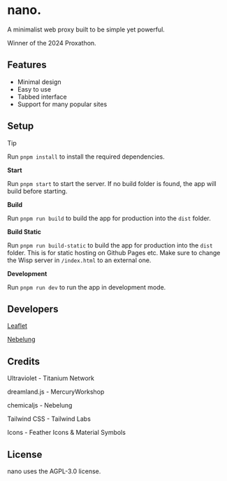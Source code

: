 # nano.

A minimalist web proxy built to be simple yet powerful.

Winner of the 2024 Proxathon.

## Features

-   Minimal design
-   Easy to use
-   Tabbed interface
-   Support for many popular sites

## Setup

> [!TIP]
> Run `pnpm install` to install the required dependencies.

**Start**

Run `pnpm start` to start the server. If no build folder is found, the app will build before starting.

**Build**

Run `pnpm run build` to build the app for production into the `dist` folder.

**Build Static**

Run `pnpm run build-static` to build the app for production into the `dist` folder. This is for static hosting on Github Pages etc. Make sure to change the Wisp server in `/index.html` to an external one.

**Development**

Run `pnpm run dev` to run the app in development mode.

## Developers

[Leaflet](https://github.com/leafletdev)

[Nebelung](https://github.com/Nebelung-Dev)

## Credits

Ultraviolet - Titanium Network

dreamland.js - MercuryWorkshop

chemicaljs - Nebelung

Tailwind CSS - Tailwind Labs

Icons - Feather Icons & Material Symbols

## License

nano uses the AGPL-3.0 license.
